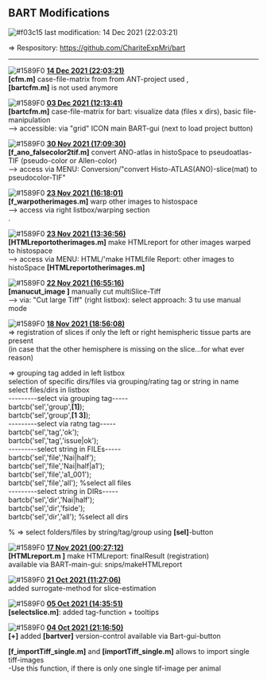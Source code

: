 ## **BART Modifications**
 ![#f03c15](https://via.placeholder.com/15/f03c15/000000?text=+) last modification:   14 Dec 2021 (22:03:21)  
    
 &#8658; Respository: <a href= "https://github.com/ChariteExpMri/bart">https://github.com/ChariteExpMri/bart</a>  
    
    
    
------------------  
  ![#1589F0](https://via.placeholder.com/15/1589F0/000000?text=+)   <ins>**14 Dec 2021 (22:03:21)**</ins>  
   __[cfm.m]__ case-file-matrix from from ANT-project used ,   
  __[bartcfm.m]__ is not used anymore   
<!---->
  ![#1589F0](https://via.placeholder.com/15/1589F0/000000?text=+)   <ins>**03 Dec 2021 (12:13:41)** </ins>  
   __[bartcfm.m]__ case-file-matrix for bart: visualize data (files x dirs), basic file-manipulation  
  --> accessible: via "grid" ICON main BART-gui (next to load project button)  
    
<!---->
  ![#1589F0](https://via.placeholder.com/15/1589F0/000000?text=+)   <ins>**30 Nov 2021 (17:09:30)**</ins>  
   __[f_ano_falsecolor2tif.m]__ convert ANO-atlas in histoSpace to pseudoatlas-TIF (pseudo-color or Allen-color)  
  --> access via MENU: Conversion/"convert Histo-ATLAS(ANO)-slice(mat) to pseudocolor-TIF"  
    
<!---->
  ![#1589F0](https://via.placeholder.com/15/1589F0/000000?text=+)   <ins>**23 Nov 2021 (16:18:01)**</ins>  
   __[f_warpotherimages.m]__ warp other images to histospace  
  --> access via right listbox/warping section  
  .  
    
<!---->
  ![#1589F0](https://via.placeholder.com/15/1589F0/000000?text=+)   <ins>**23 Nov 2021 (13:36:56)**</ins>  
   __[HTMLreportotherimages.m]__  make HTMLreport for other images warped to histospace   
  --> access via MENU: HTML/'make HTMLfile Report:  other images to histoSpace __[HTMLreportotherimages.m]__  
    
<!---->
  ![#1589F0](https://via.placeholder.com/15/1589F0/000000?text=+)   <ins>**22 Nov 2021 (16:55:16)**</ins>  
    __[manucut_image ]__ manually cut multiSlice-Tiff    
  --> via: "Cut large Tiff" (right listbox): select approach: 3 tu use manual mode  
    
<!---->
  ![#1589F0](https://via.placeholder.com/15/1589F0/000000?text=+)   <ins>**18 Nov 2021 (18:56:08)**</ins>  
   &#8658;  registration of slices if only the left or right hemispheric tissue parts are present  
  (in case that the other hemisphere is missing on the slice...for what ever reason)    
    
   &#8658; grouping tag added in left listbox  
  selection of specific dirs/files via grouping/rating tag or string in name   
  select files/dirs in listbox  
  ---------select via grouping tag-----  
  bartcb('sel','group',__[1]__);  
  bartcb('sel','group',__[1 3]__);  
  ---------select via  ratng tag-----  
  bartcb('sel','tag','ok');  
  bartcb('sel','tag','issue|ok');  
  ---------select string in FILEs-----  
  bartcb('sel','file','Nai|half');  
  bartcb('sel','file','Nai|half|a1');  
  bartcb('sel','file','a1_001');  
  bartcb('sel','file','all');  %select all files  
  ---------select string in DIRs-----  
  bartcb('sel','dir','Nai|half');  
  bartcb('sel','dir','fside');  
  bartcb('sel','dir','all'); %select all dirs  
    
  %  &#8658;  select folders/files by string/tag/group using __[sel]__-button  
    
<!---->
  ![#1589F0](https://via.placeholder.com/15/1589F0/000000?text=+)   <ins>**17 Nov 2021 (00:27:12)**</ins>  
   __[HTMLreport.m ]__   make HTMLreport: finalResult (registration)  
  available via BART-main-gui: snips/makeHTMLreport  
    
<!---->
  ![#1589F0](https://via.placeholder.com/15/1589F0/000000?text=+)   <ins>**21 Oct 2021 (11:27:06)**</ins>  
  added surrogate-method for slice-estimation  
    
    
<!---->
  ![#1589F0](https://via.placeholder.com/15/1589F0/000000?text=+)   <ins>**05 Oct 2021 (14:35:51)**</ins>  
  __[selectslice.m]__: added tag-function + tooltips  
    
    
<!---->
  ![#1589F0](https://via.placeholder.com/15/1589F0/000000?text=+)   <ins>**04 Oct 2021 (21:16:50)**</ins>  
  __[+]__ added __[bartver]__ version-control available via Bart-gui-button  
    
   __[f_importTiff_single.m]__ and __[importTiff_single.m]__  allows to import single tiff-images  
  -Use this function, if there is only one single tif-image per animal  
    
<!---->
